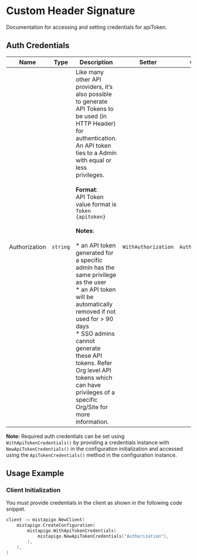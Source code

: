 
# Custom Header Signature



Documentation for accessing and setting credentials for apiToken.

## Auth Credentials

| Name | Type | Description | Setter | Getter |
|  --- | --- | --- | --- | --- |
| Authorization | `string` | Like many other API providers, it’s also possible to generate API Tokens to be used (in HTTP Header) for authentication. An API token ties to a Admin with equal or less privileges.<br><br>**Format**:<br>API Token value format is `Token {apitoken}`<br><br>**Notes**:<br><br>* an API token generated for a specific admin has the same privilege as the user<br>* an API token will be automatically removed if not used for > 90 days<br>* SSO admins cannot generate these API tokens. Refer Org level API tokens which can have privileges of a specific Org/Site for more information. | `WithAuthorization` | `Authorization` |



**Note:** Required auth credentials can be set using `WithApiTokenCredentials()` by providing a credentials instance with `NewApiTokenCredentials()` in the configuration initialization and accessed using the `ApiTokenCredentials()` method in the configuration instance.

## Usage Example

### Client Initialization

You must provide credentials in the client as shown in the following code snippet.

```go
client := mistapigo.NewClient(
    mistapigo.CreateConfiguration(
        mistapigo.WithApiTokenCredentials(
            mistapigo.NewApiTokenCredentials("Authorization"),
        ),
    ),
)
```



